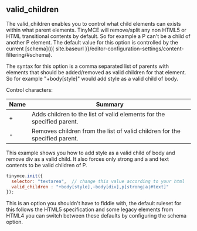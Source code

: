 ## valid_children

The valid_children enables you to control what child elements can exists within what parent elements. TinyMCE will remove/split any non HTML5 or HTML transitional contents by default. So for example a P can't be a child of another P element. The default value for this option is controlled by the current [schema]({{ site.baseurl }}/editor-configuration-settings/content-filtering/#schema).

The syntax for this option is a comma separated list of parents with elements that should be added/removed as valid children for that element. So for example "+body[style]" would add style as a valid child of body.

Control characters:

| Name   | Summary          |
|--------|------------------|
| +      | Adds children to the list of valid elements for the specified parent. |
| -      |Removes children from the list of valid children for the specified parent. |

This example shows you how to add style as a valid child of body and remove div as a valid child. It also forces only strong and a and text contents to be valid children of P.

```js
tinymce.init({
  selector: "textarea",  // change this value according to your html
  valid_children : "+body[style],-body[div],p[strong|a|#text]"
});
```

This is an option you shouldn't have to fiddle with, the default ruleset for this follows the HTML5 specification and some legacy elements from HTML4 you can switch between these defaults by configuring the schema option.
